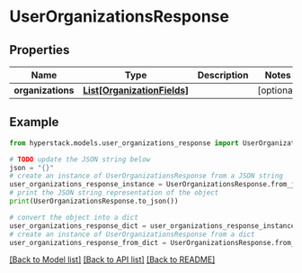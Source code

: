# UserOrganizationsResponse


## Properties

Name | Type | Description | Notes
------------ | ------------- | ------------- | -------------
**organizations** | [**List[OrganizationFields]**](OrganizationFields.md) |  | [optional] 

## Example

```python
from hyperstack.models.user_organizations_response import UserOrganizationsResponse

# TODO update the JSON string below
json = "{}"
# create an instance of UserOrganizationsResponse from a JSON string
user_organizations_response_instance = UserOrganizationsResponse.from_json(json)
# print the JSON string representation of the object
print(UserOrganizationsResponse.to_json())

# convert the object into a dict
user_organizations_response_dict = user_organizations_response_instance.to_dict()
# create an instance of UserOrganizationsResponse from a dict
user_organizations_response_from_dict = UserOrganizationsResponse.from_dict(user_organizations_response_dict)
```
[[Back to Model list]](../README.md#documentation-for-models) [[Back to API list]](../README.md#documentation-for-api-endpoints) [[Back to README]](../README.md)


